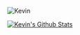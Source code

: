 ![Kevin](https://github.com/kevinjl321/kevinjl321/blob/master/cat.png)

[![Kevin's Github Stats](https://github-readme-stats.vercel.app/api?username=kevinjl321&count_private=true&show_icons=true&theme=radical)](https://github.com/anuraghazra/github-readme-stats)
